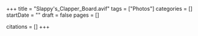 +++
title = "Slappy's_Clapper_Board.avif"
tags = ["Photos"]
categories = []
startDate = ""
draft = false
pages = []

citations = []
+++
